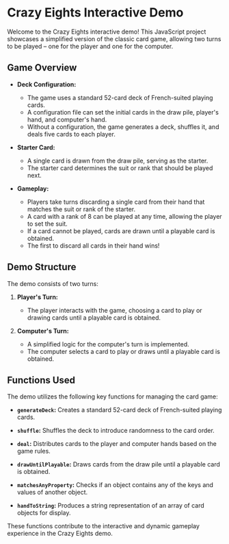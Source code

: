 # Crazy Eights Interactive Demo

Welcome to the Crazy Eights interactive demo! This JavaScript project showcases a simplified version of the classic card game, allowing two turns to be played – one for the player and one for the computer.

## Game Overview

- **Deck Configuration:**
  - The game uses a standard 52-card deck of French-suited playing cards.
  - A configuration file can set the initial cards in the draw pile, player's hand, and computer's hand.
  - Without a configuration, the game generates a deck, shuffles it, and deals five cards to each player.

- **Starter Card:**
  - A single card is drawn from the draw pile, serving as the starter.
  - The starter card determines the suit or rank that should be played next.

- **Gameplay:**
  - Players take turns discarding a single card from their hand that matches the suit or rank of the starter.
  - A card with a rank of 8 can be played at any time, allowing the player to set the suit.
  - If a card cannot be played, cards are drawn until a playable card is obtained.
  - The first to discard all cards in their hand wins!

## Demo Structure

The demo consists of two turns:
1. **Player's Turn:**
   - The player interacts with the game, choosing a card to play or drawing cards until a playable card is obtained.

2. **Computer's Turn:**
   - A simplified logic for the computer's turn is implemented.
   - The computer selects a card to play or draws until a playable card is obtained.

## Functions Used

The demo utilizes the following key functions for managing the card game:

- **`generateDeck`:** Creates a standard 52-card deck of French-suited playing cards.

- **`shuffle`:** Shuffles the deck to introduce randomness to the card order.

- **`deal`:** Distributes cards to the player and computer hands based on the game rules.

- **`drawUntilPlayable`:** Draws cards from the draw pile until a playable card is obtained.

- **`matchesAnyProperty`:** Checks if an object contains any of the keys and values of another object.

- **`handToString`:** Produces a string representation of an array of card objects for display.

These functions contribute to the interactive and dynamic gameplay experience in the Crazy Eights demo.
